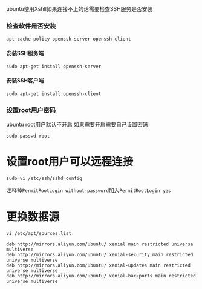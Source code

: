 ubuntu使用Xshll如果连接不上的话需要检查SSH服务是否安装

### 检查软件是否安装

```shell
apt-cache policy openssh-server openssh-client
```

#### 安装SSH服务端

``` shell
sudo apt-get install openssh-server
```

#### 安装SSH客户端

``` shell
sudo apt-get install openssh-client
```

### 设置root用户密码

ubuntu root用户默认不开启 如果需要开启需要自己设置密码

```shell
sudo passwd root
```

# 设置root用户可以远程连接

```shell
sudo vi /etc/ssh/sshd_config
```

注释掉`PermitRootLogin without-password`加入`PermitRootLogin yes`



# 更换数据源

```shell
vi /etc/apt/sources.list
```

```shell
deb http://mirrors.aliyun.com/ubuntu/ xenial main restricted universe multiverse
deb http://mirrors.aliyun.com/ubuntu/ xenial-security main restricted universe multiverse
deb http://mirrors.aliyun.com/ubuntu/ xenial-updates main restricted universe multiverse
deb http://mirrors.aliyun.com/ubuntu/ xenial-backports main restricted universe multiverse
```

